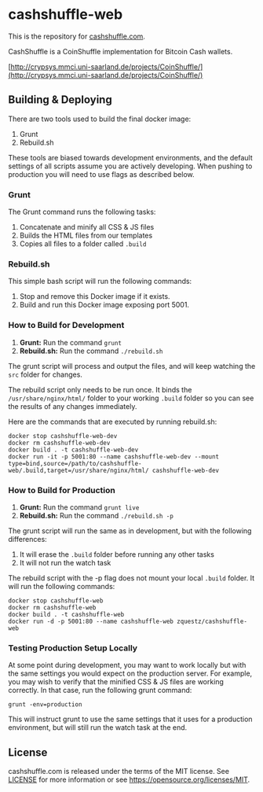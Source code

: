 # cashshuffle-web

This is the repository for [cashshuffle.com](https://cashshuffle.com). 

CashShuffle is a CoinShuffle implementation for Bitcoin Cash wallets.

[http://crypsys.mmci.uni-saarland.de/projects/CoinShuffle/](http://crypsys.mmci.uni-saarland.de/projects/CoinShuffle/)

## Building & Deploying

There are two tools used to build the final docker image:

1. Grunt
1. Rebuild.sh

These tools are biased towards development environments, and the default settings of all scripts assume you are actively developing. When pushing to production you will need to use flags as described below.

### Grunt

The Grunt command runs the following tasks:

1. Concatenate and minify all CSS & JS files
1. Builds the HTML files from our templates
1. Copies all files to a folder called `.build`

### Rebuild.sh

This simple bash script will run the following commands:

1. Stop and remove this Docker image if it exists.
1. Build and run this Docker image exposing port 5001.

### How to Build for Development

1. **Grunt:** Run the command `grunt`
1. **Rebuild.sh:** Run the command `./rebuild.sh`

The grunt script will process and output the files, and will keep watching the `src` folder for changes.

The rebuild script only needs to be run once. It binds the `/usr/share/nginx/html/` folder to your working `.build` folder so you can see the results of any changes immediately.

Here are the commands that are executed by running rebuild.sh:

```
docker stop cashshuffle-web-dev
docker rm cashshuffle-web-dev
docker build . -t cashshuffle-web-dev
docker run -it -p 5001:80 --name cashshuffle-web-dev --mount type=bind,source=/path/to/cashshuffle-web/.build,target=/usr/share/nginx/html/ cashshuffle-web-dev
```

### How to Build for Production

1. **Grunt:** Run the command `grunt live`
1. **Rebuild.sh:** Run the command `./rebuild.sh -p`

The grunt script will run the same as in development, but with the following differences:

1. It will erase the `.build` folder before running any other tasks
1. It will not run the watch task

The rebuild script with the -p flag does not mount your local `.build` folder. It will run the following commands:

```
docker stop cashshuffle-web
docker rm cashshuffle-web
docker build . -t cashshuffle-web
docker run -d -p 5001:80 --name cashshuffle-web zquestz/cashshuffle-web
```

### Testing Production Setup Locally

At some point during development, you may want to work locally but with the same settings you would expect on the production server. For example, you may wish to verify that the minified CSS & JS files are working correctly. In that case, run the following grunt command:

```
grunt -env=production
```

This will instruct grunt to use the same settings that it uses for a production environment, but will still run the watch task at the end.

## License

cashshuffle.com is released under the terms of the MIT license. See [LICENSE](LICENSE) for more
information or see https://opensource.org/licenses/MIT.

